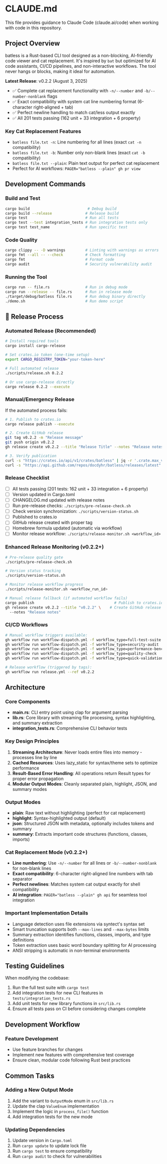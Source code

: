 # CLAUDE.md

This file provides guidance to Claude Code (claude.ai/code) when working with code in this repository.

## Project Overview

batless is a Rust-based CLI tool designed as a non-blocking, AI-friendly code viewer and cat replacement. It's inspired by `bat` but optimized for AI code assistants, CI/CD pipelines, and non-interactive workflows. The tool never hangs or blocks, making it ideal for automation.

**Latest Release**: v0.2.2 (August 3, 2025)

- ✅ Complete cat replacement functionality with `-n/--number` and `-b/--number-nonblank` flags
- ✅ Exact compatibility with system cat line numbering format (6-character right-aligned + tab)
- ✅ Perfect newline handling to match cat/less output exactly
- ✅ All 201 tests passing (162 unit + 33 integration + 6 property)

### Key Cat Replacement Features

- `batless file.txt -n`: Line numbering for all lines (exact `cat -n` compatibility)
- `batless file.txt -b`: Number only non-blank lines (exact `cat -b` compatibility)
- `batless file.txt --plain`: Plain text output for perfect cat replacement
- Perfect for AI workflows: `PAGER="batless --plain" gh pr view`

## Development Commands

### Build and Test

```bash
cargo build                          # Debug build
cargo build --release               # Release build
cargo test                          # Run all tests
cargo test --test integration_tests # Run integration tests only
cargo test test_name                # Run specific test
```

### Code Quality

```bash
cargo clippy -- -D warnings         # Linting with warnings as errors
cargo fmt --all -- --check          # Check formatting
cargo fmt                           # Format code
cargo audit                         # Security vulnerability audit
```

### Running the Tool

```bash
cargo run -- file.rs                # Run in debug mode
cargo run --release -- file.rs      # Run in release mode
./target/debug/batless file.rs      # Run debug binary directly
./demo.sh                           # Run demo script
```

## 🚀 Release Process

### Automated Release (Recommended)

```bash
# Install required tools
cargo install cargo-release

# Set crates.io token (one-time setup)
export CARGO_REGISTRY_TOKEN="your-token-here"

# Full automated release
./scripts/release.sh 0.2.2

# Or use cargo-release directly
cargo release 0.2.2 --execute
```

### Manual/Emergency Release

If the automated process fails:

```bash
# 1. Publish to crates.io
cargo release publish --execute

# 2. Create GitHub release
git tag v0.2.2 -m "Release message"
git push origin v0.2.2
gh release create v0.2.2 --title "Release Title" --notes "Release notes"

# 3. Verify publication
curl -s "https://crates.io/api/v1/crates/batless" | jq -r '.crate.max_version'
curl -s "https://api.github.com/repos/docdyhr/batless/releases/latest" | jq -r '.tag_name'
```

### Release Checklist

- [ ] All tests passing (201 tests: 162 unit + 33 integration + 6 property)
- [ ] Version updated in Cargo.toml
- [ ] CHANGELOG.md updated with release notes
- [ ] Run pre-release checks: `./scripts/pre-release-check.sh`
- [ ] Check version synchronization: `./scripts/version-status.sh`
- [ ] Published to crates.io
- [ ] GitHub release created with proper tag
- [ ] Homebrew formula updated (automatic via workflow)
- [ ] Monitor release workflow: `./scripts/release-monitor.sh <workflow_id>`

### Enhanced Release Monitoring (v0.2.2+)

```bash
# Pre-release quality gate
./scripts/pre-release-check.sh

# Version status tracking
./scripts/version-status.sh

# Monitor release workflow progress
./scripts/release-monitor.sh <workflow_run_id>

# Manual release fallback (if automated workflow fails)
cargo publish                                    # Publish to crates.io
gh release create v0.2.2 --title "v0.2.2" \    # Create GitHub release
  --notes "Release notes"
```

### CI/CD Workflows

```bash
# Manual workflow triggers available:
gh workflow run workflow-dispatch.yml -f workflow_type=full-test-suite
gh workflow run workflow-dispatch.yml -f workflow_type=security-audit
gh workflow run workflow-dispatch.yml -f workflow_type=performance-benchmark
gh workflow run workflow-dispatch.yml -f workflow_type=quality-check
gh workflow run workflow-dispatch.yml -f workflow_type=quick-validation

# Release workflow (triggered by tags):
gh workflow run release.yml --ref v0.2.2
```

## Architecture

### Core Components

- **main.rs**: CLI entry point using clap for argument parsing
- **lib.rs**: Core library with streaming file processing, syntax highlighting, and summary extraction
- **integration_tests.rs**: Comprehensive CLI behavior tests

### Key Design Principles

1. **Streaming Architecture**: Never loads entire files into memory - processes line by line
2. **Cached Resources**: Uses lazy_static for syntax/theme sets to optimize performance
3. **Result-Based Error Handling**: All operations return Result types for proper error propagation
4. **Modular Output Modes**: Cleanly separated plain, highlight, JSON, and summary modes

### Output Modes

- **plain**: Raw text without highlighting (perfect for cat replacement)
- **highlight**: Syntax-highlighted output (default)
- **json**: Structured JSON with metadata, optionally includes tokens and summary
- **summary**: Extracts important code structures (functions, classes, imports)

### Cat Replacement Mode (v0.2.2+)

- **Line numbering**: Use `-n/--number` for all lines or `-b/--number-nonblank` for non-blank lines
- **Exact compatibility**: 6-character right-aligned line numbers with tab separator
- **Perfect newlines**: Matches system cat output exactly for shell compatibility
- **AI integration**: `PAGER="batless --plain" gh api` for seamless tool integration

### Important Implementation Details

- Language detection uses file extensions via syntect's syntax set
- Smart truncation supports both `--max-lines` and `--max-bytes` limits
- Summary extraction identifies functions, classes, imports, and type definitions
- Token extraction uses basic word boundary splitting for AI processing
- ANSI stripping is automatic in non-terminal environments

## Testing Guidelines

When modifying the codebase:

1. Run the full test suite with `cargo test`
2. Add integration tests for new CLI features in `tests/integration_tests.rs`
3. Add unit tests for new library functions in `src/lib.rs`
4. Ensure all tests pass on CI before considering changes complete

## Development Workflow

### Feature Development

- Use feature branches for changes
- Implement new features with comprehensive test coverage
- Ensure clean, modular code following Rust best practices

## Common Tasks

### Adding a New Output Mode

1. Add the variant to `OutputMode` enum in `src/lib.rs`
2. Update the clap `ValueEnum` implementation
3. Implement the logic in `process_file()` function
4. Add integration tests for the new mode

### Updating Dependencies

1. Update version in `Cargo.toml`
2. Run `cargo update` to update lock file
3. Run `cargo test` to ensure compatibility
4. Run `cargo audit` to check for vulnerabilities

```
